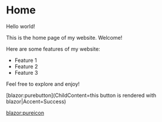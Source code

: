 # Home

Hello world!

This is the home page of my website. Welcome!

Here are some features of my website:
- Feature 1
- Feature 2
- Feature 3

Feel free to explore and enjoy!

[blazor:purebutton](ChildContent=this button is rendered with blazor|Accent=Success)

[blazor:pureicon](Icon=IconDashboard)